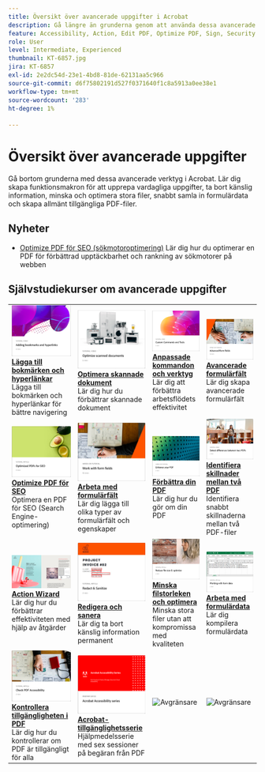```yaml
---
title: Översikt över avancerade uppgifter i Acrobat
description: Gå längre än grunderna genom att använda dessa avancerade verktyg i Acrobat
feature: Accessibility, Action, Edit PDF, Optimize PDF, Sign, Security
role: User
level: Intermediate, Experienced
thumbnail: KT-6857.jpg
jira: KT-6857
exl-id: 2e2dc54d-23e1-4bd8-81de-62131aa5c966
source-git-commit: d6f75802191d527f0371640f1c8a5913a0ee38e1
workflow-type: tm+mt
source-wordcount: '283'
ht-degree: 1%

---
```


# Översikt över avancerade uppgifter

Gå bortom grunderna med dessa avancerade verktyg i Acrobat. Lär dig skapa funktionsmakron för att upprepa vardagliga uppgifter, ta bort känslig information, minska och optimera stora filer, snabbt samla in formulärdata och skapa allmänt tillgängliga PDF-filer.

## Nyheter

* [Optimize PDF för SEO (sökmotoroptimering)](optimizeseo.md)
Lär dig hur du optimerar en PDF för förbättrad upptäckbarhet och rankning av sökmotorer på webben

## Självstudiekurser om avancerade uppgifter

<table style="table-layout:fixed">
<tr>
  <td>
    <a href="bookmarks.md">
      <img alt="Lägga till bokmärken och hyperlänkar" src="../assets/bookmarks.png" />
    </a>
    <div>
      <a href="bookmarks.md"><strong>Lägga till bokmärken och hyperlänkar</strong></a>
      </div>
      Lägga till bokmärken och hyperlänkar för bättre navigering
  </td>
  <td>
    <a href="optimizescan.md">
      <img alt="Optimera skannade dokument" src="../assets/optimize.png" />
    </a>
    <div>
      <a href="optimizescan.md"><strong>Optimera skannade dokument</strong></a>
      </div>
      Lär dig hur du förbättrar skannade dokument
  </td>
  <td>
    <a href="custom.md">
      <img alt="Anpassade kommandon och verktyg" src="../assets/custom-commands.png" />
    </a>
    <div>
      <a href="custom.md"><strong>Anpassade kommandon och verktyg</strong></a>
      </div>
      Lär dig att förbättra arbetsflödets effektivitet
  </td>
  <td>
    <a href="advancedforms.md">
      <img alt="Avancerade formulärfält" src="../assets/advanced-forms.png" />
    </a>
    <div>
      <a href="advancedforms.md"><strong>Avancerade formulärfält</strong></a>
      </div>
      Lär dig skapa avancerade formulärfält
  </td>
</tr>
<tr>
 <td>
    <a href="optimizeseo.md">
      <img alt="Optimize PDF för SEO" src="../assets/seo.png" />
    </a>
    <div>
      <a href="optimizeseo.md"><strong>Optimize PDF för SEO</strong></a>
      </div>
      Optimera en PDF för SEO (Search Engine-optimering)
  </td>
  <td>
    <a href="workforms.md">
      <img alt="Arbeta med formulärfält" src="../assets/work-forms.png" />
    </a>
    <div>
      <a href="workforms.md"><strong>Arbeta med formulärfält</strong></a>
      </div>
      Lär dig lägga till olika typer av formulärfält och egenskaper
  </td>
  <td>
    <a href="enhance.md">
      <img alt="Förbättra din PDF" src="../assets/enhance.png" />
    </a>
    <div>
      <a href="enhance.md"><strong>Förbättra din PDF</strong></a>
      </div>
      Lär dig hur du gör om din PDF
  </td>
 <td>
    <a href="compare.md">
      <img alt="Identifiera skillnader mellan två PDF" src="../assets/compare.png" />
    </a>
    <div>
      <a href="compare.md"><strong>Identifiera skillnader mellan två PDF</strong></a>
      </div>
      Identifiera snabbt skillnaderna mellan två PDF-filer
  </td>
</tr>
<tr>
  <td>
    <a href="action.md">
      <img alt="Action Wizard" src="../assets/action.png" />
    </a>
    <div>
      <a href="action.md"><strong>Action Wizard</strong></a>
      </div>
      Lär dig hur du förbättrar effektiviteten med hjälp av åtgärder
  </td>
  <td>
    <a href="redact.md">
      <img alt="Redigera och sanera" src="../assets/redact.png" />
    </a>
    <div>
      <a href="redact.md"><strong>Redigera och sanera</strong></a>
      </div>
      Lär dig ta bort känslig information permanent
  </td>
 <td>
    <a href="reduce.md">
      <img alt="Minska filstorleken och optimera" src="../assets/reduce.png" />
    </a>
    <div>
      <a href="reduce.md"><strong>Minska filstorleken och optimera</strong></a>
      </div>
      Minska stora filer utan att kompromissa med kvaliteten
  </td>
  <td>
    <a href="formdata.md">
      <img alt="Arbeta med formulärdata" src="../assets/form-data.png" />
    </a>
    <div>
      <a href="formdata.md"><strong>Arbeta med formulärdata</strong></a>
      </div>
      Lär dig kompilera formulärdata
  </td>
</tr>
<tr>
 <td>
    <a href="accessibility.md">
      <img alt="Kontrollera PDF-tillgänglighet" src="../assets/accessibility.png" />
    </a>
    <div>
      <a href="accessibility.md"><strong>Kontrollera tillgängligheten i PDF</strong></a>
      </div>
      Lär dig hur du kontrollerar om PDF är tillgängligt för alla
  </td>
 <td>
    <a href="accessibility-series.md">
      <img alt="Acrobat Accessibility Series" src="../assets/accessibility-series.png" />
    </a>
    <div>
      <a href="accessibility-series.md"><strong>Acrobat-tillgänglighetsserie</strong></a>
      </div>
      Hjälpmedelsserie med sex sessioner på begäran från PDF
  </td>
  <td>
   <img alt="Avgränsare" src="../assets/Grayspacer.png" />
    <div>
    <br>
  </td> 
  <td>
   <img alt="Avgränsare" src="../assets/Grayspacer.png" />
    <div>
    <br>
  </td>  
</tr>
</table>
